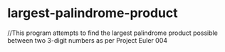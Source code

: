 # largest-palindrome-product
//This program attempts to find the largest palindrome product possible between two 3-digit numbers as per Project Euler 004
